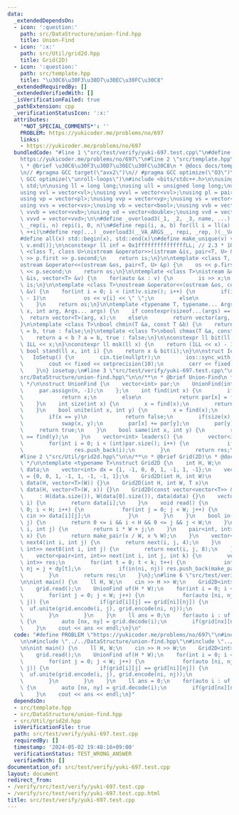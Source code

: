 ```yaml
---
data:
  _extendedDependsOn:
  - icon: ':question:'
    path: src/DataStructure/union-find.hpp
    title: Union-Find
  - icon: ':x:'
    path: src/Util/grid2d.hpp
    title: Grid(2D)
  - icon: ':question:'
    path: src/template.hpp
    title: "\u30C6\u30F3\u30D7\u30EC\u30FC\u30C8"
  _extendedRequiredBy: []
  _extendedVerifiedWith: []
  _isVerificationFailed: true
  _pathExtension: cpp
  _verificationStatusIcon: ':x:'
  attributes:
    '*NOT_SPECIAL_COMMENTS*': ''
    PROBLEM: https://yukicoder.me/problems/no/697
    links:
    - https://yukicoder.me/problems/no/697
  bundledCode: "#line 1 \"src/test/verify/yuki-697.test.cpp\"\n#define PROBLEM \"\
    https://yukicoder.me/problems/no/697\"\n#line 2 \"src/template.hpp\"\n\n/**\n\
    \ * @brief \u30C6\u30F3\u30D7\u30EC\u30FC\u30C8\n * @docs docs/template.md\n */\n\
    \n// #pragma GCC target(\"avx2\")\n// #pragma GCC optimize(\"O3\")\n// #pragma\
    \ GCC optimize(\"unroll-loops\")\n#include <bits/stdc++.h>\n\nusing namespace\
    \ std;\n\nusing ll = long long;\nusing ull = unsigned long long;\nusing vl = vector<ll>;\n\
    using vvl = vector<vl>;\nusing vvvl = vector<vvl>;\nusing pl = pair<ll, ll>;\n\
    using vp = vector<pl>;\nusing vvp = vector<vp>;\nusing vs = vector<string>;\n\
    using vvs = vector<vs>;\nusing vb = vector<bool>;\nusing vvb = vector<vb>;\nusing\
    \ vvvb = vector<vvb>;\nusing vd = vector<double>;\nusing vvd = vector<vd>;\nusing\
    \ vvvd = vector<vvd>;\n\n#define _overload3(_1, _2, _3, name, ...) name\n#define\
    \ _rep(i, n) repi(i, 0, n)\n#define repi(i, a, b) for(ll i = ll(a); i < ll(b);\
    \ ++i)\n#define rep(...) _overload3(__VA_ARGS__, repi, _rep, )(__VA_ARGS__)\n\
    #define all(x) std::begin(x), std::end(x)\n#define make_unique(v) v.erase(unique(all(v)),\
    \ v.end());\n\nconstexpr ll inf = 0x1fffffffffffffffLL; // 2.3 * 10^18\n\ntemplate\
    \ <class T, class U>\nistream &operator>>(istream &is, pair<T, U> &p) {\n    is\
    \ >> p.first >> p.second;\n    return is;\n}\n\ntemplate <class T, class U>\n\
    ostream &operator<<(ostream &os, pair<T, U> &p) {\n    os << p.first << \" \"\
    \ << p.second;\n    return os;\n}\n\ntemplate <class T>\nistream &operator>>(istream\
    \ &is, vector<T> &v) {\n    for(auto &x : v) {\n        is >> x;\n    }\n    return\
    \ is;\n}\n\ntemplate <class T>\nostream &operator<<(ostream &os, const vector<T>\
    \ &v) {\n    for(int i = 0; i < (int)v.size(); i++) {\n        if(i != (int)v.size()\
    \ - 1)\n            os << v[i] << \" \";\n        else\n            os << v[i];\n\
    \    }\n    return os;\n}\n\ntemplate <typename T, typename... Args>\nauto vec(T\
    \ x, int arg, Args... args) {\n    if constexpr(sizeof...(args) == 0)\n      \
    \  return vector<T>(arg, x);\n    else\n        return vector(arg, vec<T>(x, args...));\n\
    }\n\ntemplate <class T>\nbool chmin(T &a, const T &b) {\n    return a > b ? a\
    \ = b, true : false;\n}\ntemplate <class T>\nbool chmax(T &a, const T &b) {\n\
    \    return a < b ? a = b, true : false;\n}\n\nconstexpr ll bit(ll x) {\n    return\
    \ 1LL << x;\n}\nconstexpr ll msk(ll x) {\n    return (1LL << x) - 1;\n}\nconstexpr\
    \ bool stand(ll x, int i) {\n    return x & bit(i);\n}\n\nstruct IoSetup {\n \
    \   IoSetup() {\n        cin.tie(nullptr);\n        ios::sync_with_stdio(false);\n\
    \        cout << fixed << setprecision(10);\n        cerr << fixed << setprecision(10);\n\
    \    }\n} iosetup;\n#line 3 \"src/test/verify/yuki-697.test.cpp\"\n\n#line 2 \"\
    src/DataStructure/union-find.hpp\"\n\n/**\n * @brief Union-Find\n * @docs docs/union-find.md\n\
    \ */\n\nstruct UnionFind {\n    vector<int> par;\n    UnionFind(int n) {\n   \
    \     par.assign(n, -1);\n    };\n    int find(int x) {\n        if(par[x] < 0)\n\
    \            return x;\n        else\n            return par[x] = find(par[x]);\n\
    \    }\n    int size(int x) {\n        x = find(x);\n        return -1 * par[x];\n\
    \    }\n    bool unite(int x, int y) {\n        x = find(x);\n        y = find(y);\n\
    \        if(x == y)\n            return false;\n        if(size(x) < size(y))\n\
    \            swap(x, y);\n        par[x] += par[y];\n        par[y] = x;\n   \
    \     return true;\n    }\n    bool same(int x, int y) {\n        return find(x)\
    \ == find(y);\n    }\n    vector<int> leaders() {\n        vector<int> res;\n\
    \        for(int i = 0; i < (int)par.size(); i++) {\n            if(par[i] < 0)\n\
    \                res.push_back(i);\n        }\n        return res;\n    }\n};\n\
    #line 2 \"src/Util/grid2d.hpp\"\n\n/**\n * @brief Grid(2D)\n * @docs docs/grid2d.md\n\
    \ */\n\ntemplate <typename T>\nstruct Grid2D {\n    int H, W;\n    vector<vector<T>>\
    \ data;\n    vector<int> dx = {1, -1, 0, 0, 1, -1, 1, -1};\n    vector<int> dy\
    \ = {0, 0, 1, -1, 1, -1, -1, 1};\n    Grid2D(int H, int W)\n        : H(H), W(W),\
    \ data(H, vector<T>(W)) {}\n    Grid2D(int H, int W, T x)\n        : H(H), W(W),\
    \ data(H, vector<T>(W, x)) {}\n    Grid2D(const vector<vector<T>> &data)\n   \
    \     : H(data.size()), W(data[0].size()), data(data) {}\n    vector<T> &operator[](int\
    \ i) {\n        return data[i];\n    }\n    void read() {\n        for(int i =\
    \ 0; i < H; i++) {\n            for(int j = 0; j < W; j++) {\n               \
    \ cin >> data[i][j];\n            }\n        }\n    }\n    bool in(int i, int\
    \ j) {\n        return 0 <= i && i < H && 0 <= j && j < W;\n    }\n    int encode(int\
    \ i, int j) {\n        return i * W + j;\n    }\n    pair<int, int> decode(int\
    \ x) {\n        return make_pair(x / W, x % W);\n    }\n    vector<pair<int, int>>\
    \ next4(int i, int j) {\n        return next(i, j, 4);\n    }\n    vector<pair<int,\
    \ int>> next8(int i, int j) {\n        return next(i, j, 8);\n    }\n\n  private:\n\
    \    vector<pair<int, int>> next(int i, int j, int k) {\n        vector<pair<int,\
    \ int>> res;\n        for(int t = 0; t < k; t++) {\n            int ni = i + dx[t],\
    \ nj = j + dy[t];\n            if(in(ni, nj)) res.push_back(make_pair(ni, nj));\n\
    \        }\n        return res;\n    }\n};\n#line 6 \"src/test/verify/yuki-697.test.cpp\"\
    \n\nint main() {\n    ll H, W;\n    cin >> H >> W;\n    Grid2D<int> grid(H, W);\n\
    \    grid.read();\n    UnionFind uf(H * W);\n    for(int i = 0; i < H; i++) {\n\
    \        for(int j = 0; j < W; j++) {\n            for(auto [ni, nj] : grid.next4(i,\
    \ j)) {\n                if(grid[i][j] == grid[ni][nj]) {\n                  \
    \  uf.unite(grid.encode(i, j), grid.encode(ni, nj));\n                }\n    \
    \        }\n        }\n    }\n    ll ans = 0;\n    for(auto i : uf.leaders())\
    \ {\n        auto [nx, ny] = grid.decode(i);\n        if(grid[nx][ny] == 1) ans++;\n\
    \    }\n    cout << ans << endl;\n}\n"
  code: "#define PROBLEM \"https://yukicoder.me/problems/no/697\"\n#include \"../../template.hpp\"\
    \n\n#include \"../../DataStructure/union-find.hpp\"\n#include \"../../Util/grid2d.hpp\"\
    \n\nint main() {\n    ll H, W;\n    cin >> H >> W;\n    Grid2D<int> grid(H, W);\n\
    \    grid.read();\n    UnionFind uf(H * W);\n    for(int i = 0; i < H; i++) {\n\
    \        for(int j = 0; j < W; j++) {\n            for(auto [ni, nj] : grid.next4(i,\
    \ j)) {\n                if(grid[i][j] == grid[ni][nj]) {\n                  \
    \  uf.unite(grid.encode(i, j), grid.encode(ni, nj));\n                }\n    \
    \        }\n        }\n    }\n    ll ans = 0;\n    for(auto i : uf.leaders())\
    \ {\n        auto [nx, ny] = grid.decode(i);\n        if(grid[nx][ny] == 1) ans++;\n\
    \    }\n    cout << ans << endl;\n}"
  dependsOn:
  - src/template.hpp
  - src/DataStructure/union-find.hpp
  - src/Util/grid2d.hpp
  isVerificationFile: true
  path: src/test/verify/yuki-697.test.cpp
  requiredBy: []
  timestamp: '2024-05-02 19:48:16+09:00'
  verificationStatus: TEST_WRONG_ANSWER
  verifiedWith: []
documentation_of: src/test/verify/yuki-697.test.cpp
layout: document
redirect_from:
- /verify/src/test/verify/yuki-697.test.cpp
- /verify/src/test/verify/yuki-697.test.cpp.html
title: src/test/verify/yuki-697.test.cpp
---
```

